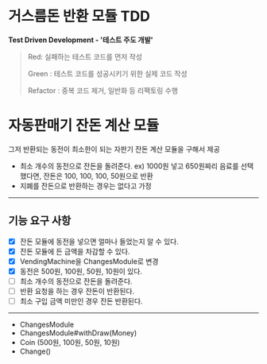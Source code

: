 
# 거스름돈 반환 모듈 TDD

**Test Driven Development - '테스트 주도 개발'**

> Red: 실패하는 테스트 코드를 먼저 작성
>
> Green : 테스트 코드를 성공시키기 위한 실제 코드 작성
> 
> Refactor : 중복 코드 제거, 일반화 등 리팩토링 수행

# 자동판매기 잔돈 계산 모듈

그저 반환되는 동전이 최소한이 되는 자판기 잔돈 계산 모듈을 구해서 제공

- 최소 개수의 동전으로 잔돈을 돌려준다.
  ex) 1000원 넣고 650원짜리 음료를 선택했다면, 잔돈은 100, 100, 100, 50원으로 반환
- 지폐를 잔돈으로 반환하는 경우는 없다고 가정

---

## 기능 요구 사항

- [x] 잔돈 모듈에 동전을 넣으면 얼마나 들었는지 알 수 있다.
- [x] 잔돈 모듈에 든 금액을 차감할 수 있다.
- [x] VendingMachine을 ChangesModule로 변경
- [x] 동전은 500원, 100원, 50원, 10원이 있다.
- [ ] 최소 개수의 동전으로 잔돈을 돌려준다.
- [ ] 반환 요청을 하는 경우 잔돈이 반환된다.
- [ ] 최소 구입 금액 미만인 경우 잔돈 반환된다.

---

- ChangesModule
- ChangesModule#withDraw(Money)
- Coin (500원, 100원, 50원, 10원)
- Change()